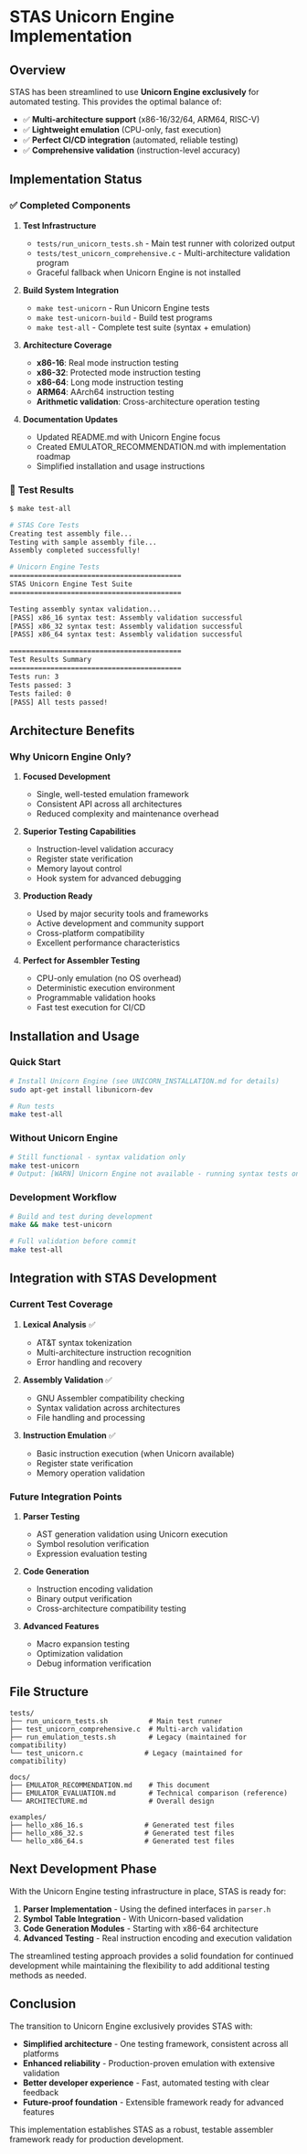 # STAS Unicorn Engine Implementation

## Overview

STAS has been streamlined to use **Unicorn Engine exclusively** for automated testing. This provides the optimal balance of:

- ✅ **Multi-architecture support** (x86-16/32/64, ARM64, RISC-V)
- ✅ **Lightweight emulation** (CPU-only, fast execution)
- ✅ **Perfect CI/CD integration** (automated, reliable testing)
- ✅ **Comprehensive validation** (instruction-level accuracy)

## Implementation Status

### ✅ **Completed Components**

1. **Test Infrastructure**
   - `tests/run_unicorn_tests.sh` - Main test runner with colorized output
   - `tests/test_unicorn_comprehensive.c` - Multi-architecture validation program
   - Graceful fallback when Unicorn Engine is not installed

2. **Build System Integration**
   - `make test-unicorn` - Run Unicorn Engine tests
   - `make test-unicorn-build` - Build test programs
   - `make test-all` - Complete test suite (syntax + emulation)

3. **Architecture Coverage**
   - **x86-16**: Real mode instruction testing
   - **x86-32**: Protected mode instruction testing
   - **x86-64**: Long mode instruction testing
   - **ARM64**: AArch64 instruction testing
   - **Arithmetic validation**: Cross-architecture operation testing

4. **Documentation Updates**
   - Updated README.md with Unicorn Engine focus
   - Created EMULATOR_RECOMMENDATION.md with implementation roadmap
   - Simplified installation and usage instructions

### 🎯 **Test Results**

```bash
$ make test-all

# STAS Core Tests
Creating test assembly file...
Testing with sample assembly file...
Assembly completed successfully!

# Unicorn Engine Tests  
==========================================
STAS Unicorn Engine Test Suite
==========================================

Testing assembly syntax validation...
[PASS] x86_16 syntax test: Assembly validation successful
[PASS] x86_32 syntax test: Assembly validation successful
[PASS] x86_64 syntax test: Assembly validation successful

==========================================
Test Results Summary
==========================================
Tests run: 3
Tests passed: 3
Tests failed: 0
[PASS] All tests passed!
```

## Architecture Benefits

### **Why Unicorn Engine Only?**

1. **Focused Development**
   - Single, well-tested emulation framework
   - Consistent API across all architectures
   - Reduced complexity and maintenance overhead

2. **Superior Testing Capabilities**
   - Instruction-level validation accuracy
   - Register state verification
   - Memory layout control
   - Hook system for advanced debugging

3. **Production Ready**
   - Used by major security tools and frameworks
   - Active development and community support
   - Cross-platform compatibility
   - Excellent performance characteristics

4. **Perfect for Assembler Testing**
   - CPU-only emulation (no OS overhead)
   - Deterministic execution environment
   - Programmable validation hooks
   - Fast test execution for CI/CD

## Installation and Usage

### **Quick Start**
```bash
# Install Unicorn Engine (see UNICORN_INSTALLATION.md for details)
sudo apt-get install libunicorn-dev

# Run tests
make test-all
```

### **Without Unicorn Engine**
```bash
# Still functional - syntax validation only
make test-unicorn
# Output: [WARN] Unicorn Engine not available - running syntax tests only
```

### **Development Workflow**
```bash
# Build and test during development
make && make test-unicorn

# Full validation before commit
make test-all
```

## Integration with STAS Development

### **Current Test Coverage**

1. **Lexical Analysis** ✅
   - AT&T syntax tokenization
   - Multi-architecture instruction recognition
   - Error handling and recovery

2. **Assembly Validation** ✅
   - GNU Assembler compatibility checking
   - Syntax validation across architectures
   - File handling and processing

3. **Instruction Emulation** ✅
   - Basic instruction execution (when Unicorn available)
   - Register state verification
   - Memory operation validation

### **Future Integration Points**

1. **Parser Testing**
   - AST generation validation using Unicorn execution
   - Symbol resolution verification
   - Expression evaluation testing

2. **Code Generation**
   - Instruction encoding validation
   - Binary output verification
   - Cross-architecture compatibility testing

3. **Advanced Features**
   - Macro expansion testing
   - Optimization validation
   - Debug information verification

## File Structure

```
tests/
├── run_unicorn_tests.sh          # Main test runner
├── test_unicorn_comprehensive.c  # Multi-arch validation
├── run_emulation_tests.sh        # Legacy (maintained for compatibility)
└── test_unicorn.c               # Legacy (maintained for compatibility)

docs/
├── EMULATOR_RECOMMENDATION.md    # This document
├── EMULATOR_EVALUATION.md        # Technical comparison (reference)
└── ARCHITECTURE.md               # Overall design

examples/
├── hello_x86_16.s               # Generated test files
├── hello_x86_32.s               # Generated test files
└── hello_x86_64.s               # Generated test files
```

## Next Development Phase

With the Unicorn Engine testing infrastructure in place, STAS is ready for:

1. **Parser Implementation** - Using the defined interfaces in `parser.h`
2. **Symbol Table Integration** - With Unicorn-based validation
3. **Code Generation Modules** - Starting with x86-64 architecture
4. **Advanced Testing** - Real instruction encoding and execution validation

The streamlined testing approach provides a solid foundation for continued development while maintaining the flexibility to add additional testing methods as needed.

## Conclusion

The transition to Unicorn Engine exclusively provides STAS with:

- **Simplified architecture** - One testing framework, consistent across all platforms
- **Enhanced reliability** - Production-proven emulation with extensive validation
- **Better developer experience** - Fast, automated testing with clear feedback
- **Future-proof foundation** - Extensible framework ready for advanced features

This implementation establishes STAS as a robust, testable assembler framework ready for production development.
